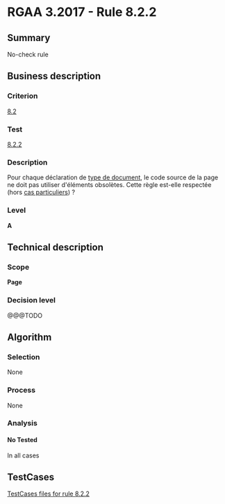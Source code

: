 # RGAA 3.2017 - Rule 8.2.2

## Summary
No-check rule


## Business description

### Criterion
[8.2](http://references.modernisation.gouv.fr/rgaa-accessibilite/criteres.html#crit-8-2)

### Test
[8.2.2](http://references.modernisation.gouv.fr/rgaa-accessibilite/criteres.html#test-8-2-2)

### Description
<div lang="fr">Pour chaque d&#xE9;claration de <a href="http://references.modernisation.gouv.fr/rgaa-accessibilite/glossaire.html#type-de-document">type de document</a>, le code source de la page ne doit pas utiliser d'&#xE9;l&#xE9;ments obsol&#xE8;tes. Cette r&#xE8;gle est-elle respect&#xE9;e (hors <a href="http://references.modernisation.gouv.fr/rgaa-accessibilite/cas-particuliers.html#cp-8-2" title="Cas particuliers pour le crit&#xE8;re 8.2">cas particuliers</a>)&nbsp;?</div>

### Level
**A**


## Technical description

### Scope
**Page**

### Decision level
@@@TODO


## Algorithm

### Selection
None

### Process
None

### Analysis

#### No Tested
In all cases


##  TestCases

[TestCases files for rule 8.2.2](https://github.com/Asqatasun/Asqatasun/tree/develop/rules/rules-rgaa3.2017/src/test/resources/testcases/rgaa32017/Rgaa32017Rule080202/)


